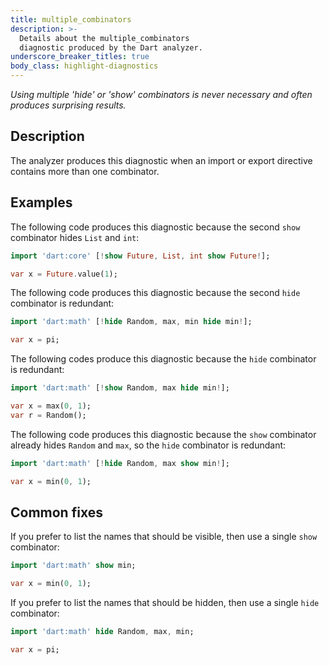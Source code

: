 ```yaml
---
title: multiple_combinators
description: >-
  Details about the multiple_combinators
  diagnostic produced by the Dart analyzer.
underscore_breaker_titles: true
body_class: highlight-diagnostics
---
```


_Using multiple 'hide' or 'show' combinators is never necessary and often
produces surprising results._

## Description

The analyzer produces this diagnostic when an import or export directive
contains more than one combinator.

## Examples

The following code produces this diagnostic because the second `show`
combinator hides `List` and `int`:

```dart
import 'dart:core' [!show Future, List, int show Future!];

var x = Future.value(1);
```

The following code produces this diagnostic because
the second `hide` combinator is redundant:

```dart
import 'dart:math' [!hide Random, max, min hide min!];

var x = pi;
```

The following codes produce this diagnostic because
the `hide` combinator is redundant:

```dart
import 'dart:math' [!show Random, max hide min!];

var x = max(0, 1);
var r = Random();
```

The following code produces this diagnostic because
the `show` combinator already hides `Random` and `max`,
so the `hide` combinator is redundant:

```dart
import 'dart:math' [!hide Random, max show min!];

var x = min(0, 1);
```

## Common fixes

If you prefer to list the names that should be visible,
then use a single `show` combinator:

```dart
import 'dart:math' show min;

var x = min(0, 1);
```

If you prefer to list the names that should be hidden,
then use a single `hide` combinator:

```dart
import 'dart:math' hide Random, max, min;

var x = pi;
```
